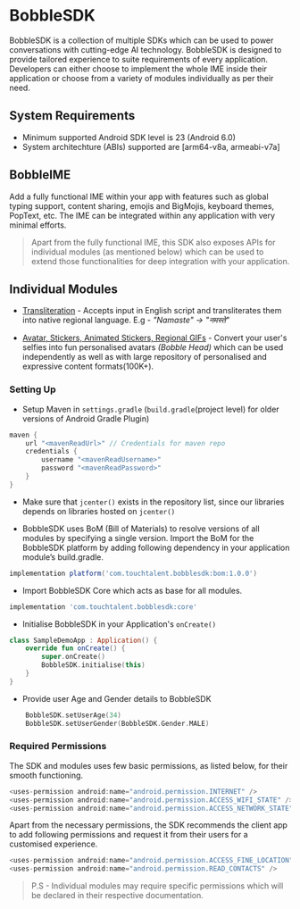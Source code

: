 # BobbleSDK

BobbleSDK is a collection of multiple SDKs which can be used to power conversations with cutting-edge AI technology. BobbleSDK is designed to provide tailored experience to suite requirements of every application. Developers can either choose to implement the whole IME inside their application or choose from a variety of modules individually as per their need.

## <a name="requirements"></a>System Requirements
- Minimum supported Android SDK level is 23 (Android 6.0)
- System architechture (ABIs) supported are [arm64-v8a, armeabi-v7a]

## BobbleIME 
Add a fully functional IME within your app with features such as global typing support, content sharing, emojis and BigMojis, keyboard themes, PopText, etc. The IME can be integrated within any application with very minimal efforts.

> Apart from the fully functional IME, this SDK also exposes APIs for individual modules (as mentioned below) which can be used to extend those functionalities for deep integration with your application.

## Individual Modules

- [Transliteration](transliteration.md) - Accepts input in English script and transliterates them into native regional language. E.g - <i>"Namaste" -> "नमस्ते"</i>

- [Avatar, Stickers, Animated Stickers, Regional GIFs](content.md) - Convert your user's selfies into fun personalised avatars <i>(Bobble Head)</i> which can be used independently as well as with large repository of personalised and expressive content formats(100K+).


### <a name="setup"></a>Setting Up

- Setup Maven in `settings.gradle` (`build.gradle`(project level) for older versions of Android Gradle Plugin)
```groovy
maven {
    url "<mavenReadUrl>" // Credentials for maven repo
    credentials {
        username "<mavenReadUsername>"
        password "<mavenReadPassword>"
    }
}
```
- Make sure that `jcenter()` exists in the repository list, since our libraries depends on libraries hosted on `jcenter()`

- BobbleSDK uses BoM (Bill of Materials) to resolve versions of all modules by specifying a single version. Import the BoM for the BobbleSDK platform by adding following dependency in your application module’s build.gradle. 
```groovy
implementation platform('com.touchtalent.bobblesdk:bom:1.0.0')
```

- Import BobbleSDK Core which acts as base for all modules.
```groovy
implementation 'com.touchtalent.bobblesdk:core'
```

- Initialise BobbleSDK in your Application's ```onCreate()```
```kotlin
class SampleDemoApp : Application() {
    override fun onCreate() {
        super.onCreate()
        BobbleSDK.initialise(this)
    }
}
```
- Provide user Age and Gender details to BobbleSDK
```kotlin
    BobbleSDK.setUserAge(34)
    BobbleSDK.setUserGender(BobbleSDK.Gender.MALE)
```

### <a name="permissions"></a>Required Permissions

The SDK and modules uses few basic permissions, as listed below, for their smooth functioning. 

```java
<uses-permission android:name="android.permission.INTERNET" />
<uses-permission android:name="android.permission.ACCESS_WIFI_STATE" />
<uses-permission android:name="android.permission.ACCESS_NETWORK_STATE" />
```
Apart from the necessary permissions, the SDK recommends the client app to add following permissions and request it from their users for a customised experience.
```java
<uses-permission android:name="android.permission.ACCESS_FINE_LOCATION" />
<uses-permission android:name="android.permission.READ_CONTACTS" />
```

>P.S - Individual modules may require specific permissions which will be declared in their respective documentation.

